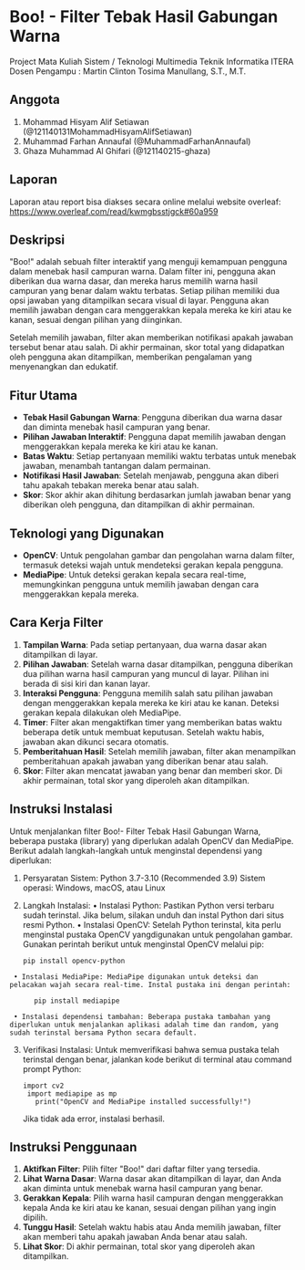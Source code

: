 # Boo! - Filter Tebak Hasil Gabungan Warna
Project Mata Kuliah Sistem / Teknologi Multimedia Teknik Informatika ITERA
Dosen Pengampu : Martin Clinton Tosima Manullang, S.T., M.T.

## Anggota
1. Mohammad Hisyam Alif Setiawan (@121140131MohammadHisyamAlifSetiawan)
2. Muhammad Farhan Annaufal (@MuhammadFarhanAnnaufal)
3. Ghaza Muhammad Al Ghifari (@121140215-ghaza)

## Laporan
Laporan atau report bisa diakses secara online melalui website overleaf: https://www.overleaf.com/read/kwmgbsstjgck#60a959

## Deskripsi
"Boo!" adalah sebuah filter interaktif yang menguji kemampuan pengguna dalam menebak hasil campuran warna. Dalam filter ini, pengguna akan diberikan dua warna dasar, dan mereka harus memilih warna hasil campuran yang benar dalam waktu terbatas. Setiap pilihan memiliki dua opsi jawaban yang ditampilkan secara visual di layar. Pengguna akan memilih jawaban dengan cara menggerakkan kepala mereka ke kiri atau ke kanan, sesuai dengan pilihan yang diinginkan.

Setelah memilih jawaban, filter akan memberikan notifikasi apakah jawaban tersebut benar atau salah. Di akhir permainan, skor total yang didapatkan oleh pengguna akan ditampilkan, memberikan pengalaman yang menyenangkan dan edukatif.

## Fitur Utama
- **Tebak Hasil Gabungan Warna**: Pengguna diberikan dua warna dasar dan diminta menebak hasil campuran yang benar.
- **Pilihan Jawaban Interaktif**: Pengguna dapat memilih jawaban dengan menggerakkan kepala mereka ke kiri atau ke kanan.
- **Batas Waktu**: Setiap pertanyaan memiliki waktu terbatas untuk menebak jawaban, menambah tantangan dalam permainan.
- **Notifikasi Hasil Jawaban**: Setelah menjawab, pengguna akan diberi tahu apakah tebakan mereka benar atau salah.
- **Skor**: Skor akhir akan dihitung berdasarkan jumlah jawaban benar yang diberikan oleh pengguna, dan ditampilkan di akhir permainan.

## Teknologi yang Digunakan
- **OpenCV**: Untuk pengolahan gambar dan pengolahan warna dalam filter, termasuk deteksi wajah untuk mendeteksi gerakan kepala pengguna.
- **MediaPipe**: Untuk deteksi gerakan kepala secara real-time, memungkinkan pengguna untuk memilih jawaban dengan cara menggerakkan kepala mereka.

## Cara Kerja Filter
1. **Tampilan Warna**: Pada setiap pertanyaan, dua warna dasar akan ditampilkan di layar.
2. **Pilihan Jawaban**: Setelah warna dasar ditampilkan, pengguna diberikan dua pilihan warna hasil campuran yang muncul di layar. Pilihan ini berada di sisi kiri dan kanan layar.
3. **Interaksi Pengguna**: Pengguna memilih salah satu pilihan jawaban dengan menggerakkan kepala mereka ke kiri atau ke kanan. Deteksi gerakan kepala dilakukan oleh MediaPipe.
4. **Timer**: Filter akan mengaktifkan timer yang memberikan batas waktu beberapa detik untuk membuat keputusan. Setelah waktu habis, jawaban akan dikunci secara otomatis.
5. **Pemberitahuan Hasil**: Setelah memilih jawaban, filter akan menampilkan pemberitahuan apakah jawaban yang diberikan benar atau salah.
6. **Skor**: Filter akan mencatat jawaban yang benar dan memberi skor. Di akhir permainan, total skor yang diperoleh akan ditampilkan.

## Instruksi Instalasi
Untuk menjalankan filter Boo!- Filter Tebak Hasil Gabungan Warna, beberapa pustaka (library) yang diperlukan adalah OpenCV dan MediaPipe. Berikut adalah langkah-langkah untuk menginstal dependensi yang diperlukan:
   1. Persyaratan Sistem:
      Python 3.7-3.10 (Recommended 3.9)
      Sistem operasi: Windows, macOS, atau Linux
   2. Langkah Instalasi:
     • Instalasi Python: Pastikan Python versi terbaru sudah terinstal. Jika belum, silakan unduh dan instal Python dari situs resmi Python.
     • Instalasi OpenCV: Setelah Python terinstal, kita perlu menginstal pustaka OpenCV yangdigunakan untuk pengolahan gambar. Gunakan perintah berikut untuk menginstal OpenCV melalui pip:
        
          pip install opencv-python

     • Instalasi MediaPipe: MediaPipe digunakan untuk deteksi dan pelacakan wajah secara real-time. Instal pustaka ini dengan perintah:

          pip install mediapipe

     • Instalasi dependensi tambahan: Beberapa pustaka tambahan yang diperlukan untuk menjalankan aplikasi adalah time dan random, yang sudah terinstal bersama Python secara default.
   3. Verifikasi Instalasi: Untuk memverifikasi bahwa semua pustaka telah terinstal dengan benar, jalankan kode berikut di terminal atau command prompt Python:
 
          import cv2
           import mediapipe as mp
             print("OpenCV and MediaPipe installed successfully!")
 
      Jika tidak ada error, instalasi berhasil.

## Instruksi Penggunaan
1. **Aktifkan Filter**: Pilih filter "Boo!" dari daftar filter yang tersedia.
2. **Lihat Warna Dasar**: Warna dasar akan ditampilkan di layar, dan Anda akan diminta untuk menebak warna hasil campuran yang benar.
3. **Gerakkan Kepala**: Pilih warna hasil campuran dengan menggerakkan kepala Anda ke kiri atau ke kanan, sesuai dengan pilihan yang ingin dipilih.
4. **Tunggu Hasil**: Setelah waktu habis atau Anda memilih jawaban, filter akan memberi tahu apakah jawaban Anda benar atau salah.
5. **Lihat Skor**: Di akhir permainan, total skor yang diperoleh akan ditampilkan.
